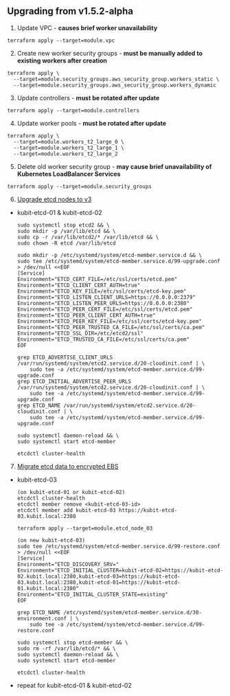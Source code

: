 ## Upgrading from v1.5.2-alpha

1. Update VPC - **causes brief worker unavailability**
  ```
  terraform apply --target=module.vpc
  ```

2. Create new worker security groups - **must be manually added to existing workers after creation**
  ```
  terraform apply \
    --target=module.security_groups.aws_security_group.workers_static \
    --target=module.security_groups.aws_security_group.workers_dynamic
  ```

3. Update controllers - **must be rotated after update**
  ```
  terraform apply --target=module.controllers
  ```

4. Update worker pools - **must be rotated after update**
  ```
  terraform apply \
    --target=module.workers_t2_large_0 \
    --target=module.workers_t2_large_1 \
    --target=module.workers_t2_large_2
  ```

5. Delete old worker security group - **may cause brief unavailability of Kubernetes LoadBalancer Services**
  ```
  terraform apply --target=module.security_groups
  ```

6. [Upgrade etcd nodes to v3](https://github.com/coreos/etcd/blob/master/Documentation/upgrades/upgrade_3_0.md)
  - kubit-etcd-01 & kubit-etcd-02
    ```
    sudo systemctl stop etcd2 && \
    sudo mkdir -p /var/lib/etcd && \
    sudo cp -r /var/lib/etcd2/* /var/lib/etcd && \
    sudo chown -R etcd /var/lib/etcd

    sudo mkdir -p /etc/systemd/system/etcd-member.service.d && \
    sudo tee /etc/systemd/system/etcd-member.service.d/99-upgrade.conf > /dev/null <<EOF
    [Service]
    Environment="ETCD_CERT_FILE=/etc/ssl/certs/etcd.pem"
    Environment="ETCD_CLIENT_CERT_AUTH=true"
    Environment="ETCD_KEY_FILE=/etc/ssl/certs/etcd-key.pem"
    Environment="ETCD_LISTEN_CLIENT_URLS=https://0.0.0.0:2379"
    Environment="ETCD_LISTEN_PEER_URLS=https://0.0.0.0:2380"
    Environment="ETCD_PEER_CERT_FILE=/etc/ssl/certs/etcd.pem"
    Environment="ETCD_PEER_CLIENT_CERT_AUTH=true"
    Environment="ETCD_PEER_KEY_FILE=/etc/ssl/certs/etcd-key.pem"
    Environment="ETCD_PEER_TRUSTED_CA_FILE=/etc/ssl/certs/ca.pem"
    Environment="ETCD_SSL_DIR=/etc/etcd2/ssl"
    Environment="ETCD_TRUSTED_CA_FILE=/etc/ssl/certs/ca.pem"
    EOF

    grep ETCD_ADVERTISE_CLIENT_URLS /var/run/systemd/system/etcd2.service.d/20-cloudinit.conf | \
        sudo tee -a /etc/systemd/system/etcd-member.service.d/99-upgrade.conf
    grep ETCD_INITIAL_ADVERTISE_PEER_URLS /var/run/systemd/system/etcd2.service.d/20-cloudinit.conf | \
        sudo tee -a /etc/systemd/system/etcd-member.service.d/99-upgrade.conf
    grep ETCD_NAME /var/run/systemd/system/etcd2.service.d/20-cloudinit.conf | \
        sudo tee -a /etc/systemd/system/etcd-member.service.d/99-upgrade.conf

    sudo systemctl daemon-reload && \
    sudo systemctl start etcd-member

    etcdctl cluster-health
    ```

7. [Migrate etcd data to encrypted EBS](https://coreos.com/etcd/docs/latest/etcd-live-cluster-reconfiguration.html)
  - kubit-etcd-03
    ```
    (on kubit-etcd-01 or kubit-etcd-02)
    etcdctl cluster-health
    etcdctl member remove <kubit-etcd-03-id>
    etcdctl member add kubit-etcd-03 https://kubit-etcd-03.kubit.local:2380

    terraform apply --target=module.etcd_node_03

    (on new kubit-etcd-03)
    sudo tee /etc/systemd/system/etcd-member.service.d/99-restore.conf > /dev/null <<EOF
    [Service]
    Environment="ETCD_DISCOVERY_SRV="
    Environment="ETCD_INITIAL_CLUSTER=kubit-etcd-02=https://kubit-etcd-02.kubit.local:2380,kubit-etcd-03=https://kubit-etcd-03.kubit.local:2380,kubit-etcd-01=https://kubit-etcd-01.kubit.local:2380"
    Environment="ETCD_INITIAL_CLUSTER_STATE=existing"
    EOF

    grep ETCD_NAME /etc/systemd/system/etcd-member.service.d/30-environment.conf | \
        sudo tee -a /etc/systemd/system/etcd-member.service.d/99-restore.conf

    sudo systemctl stop etcd-member && \
    sudo rm -rf /var/lib/etcd/* && \
    sudo systemctl daemon-reload && \
    sudo systemctl start etcd-member

    etcdctl cluster-health
    ```
  - repeat for kubit-etcd-01 & kubit-etcd-02
